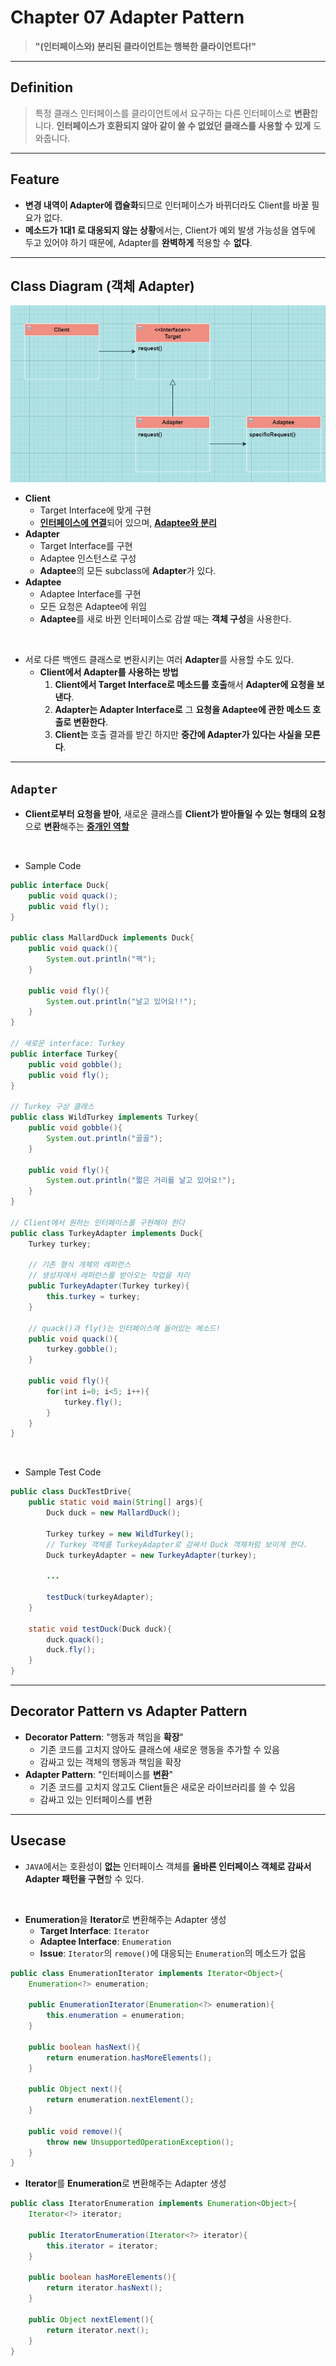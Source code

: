 # Chapter 07 Adapter Pattern

> **"(인터페이스와) 분리된 클라이언트는 행복한 클라이언트다!"**

---

## Definition
> 특정 클래스 인터페이스를 클라이언트에서 요구하는 다른 인터페이스로 **변환**합니다. **인터페이스가 호환되지 않아 같이 쓸 수 없었던 클래스를 사용할 수 있게** 도와줍니다.

---

## Feature
- **변경 내역이 Adapter에 캡슐화**되므로 인터페이스가 바뀌더라도 Client를 바꿀 필요가 없다.
- **메소드가 1대1 로 대응되지 않는 상황**에서는, Client가 예외 발생 가능성을 염두에 두고 있어야 하기 때문에, Adapter를 **완벽하게** 적용할 수 **없다**.

---

## Class Diagram (객체 Adapter)

![adapter pattern의 class diagram](./img/adapter_pattern.jpg)

- **Client**
    - Target Interface에 맞게 구현
    - <u>**인터페이스에 연결**</u>되어 있으며, <u>**Adaptee와 분리**</u>
- **Adapter**
    - Target Interface를 구현
    - Adaptee 인스턴스로 구성
    - **Adaptee**의 모든 subclass에 **Adapter**가 있다.
- **Adaptee**
    - Adaptee Interface를 구현
    - 모든 요청은 Adaptee에 위임
    - **Adaptee**를 새로 바뀐 인터페이스로 감쌀 때는 **객체 구성**을 사용한다.

<br>

- 서로 다른 백엔드 클래스로 변환시키는 여러 **Adapter**를 사용할 수도 있다.
    -  **Client에서 Adapter를 사용하는 방법**
        1. **Client에서 Target Interface로 메소드를 호출**해서 **Adapter에 요청을 보낸다**.
        2. **Adapter는 Adapter Interface로** 그 **요청을 Adaptee에 관한 메소드 호출로 변환한다**.
        3. **Client는** 호출 결과를 받긴 하지만 **중간에 Adapter가 있다는 사실을 모른다**.

---

## ```Adapter```
- **Client로부터 요청을 받아**, 새로운 클래스를 **Client가 받아들일 수 있는 형태의 요청**으로 **변환**해주는 <u>**중개인 역할**</u>

<br>

- Sample Code

```java
public interface Duck{
    public void quack();
    public void fly();
}

public class MallardDuck implements Duck{
    public void quack(){
        System.out.println("꽥");
    }

    public void fly(){
        System.out.println("날고 있어요!!");
    }
}

// 새로운 interface: Turkey
public interface Turkey{
    public void gobble();
    public void fly();
}

// Turkey 구상 클래스
public class WildTurkey implements Turkey{
    public void gobble(){
        System.out.println("골골");
    }

    public void fly(){
        System.out.println("짧은 거리를 날고 있어요!");
    }
}

// Client에서 원하는 인터페이스를 구현해야 한다
public class TurkeyAdapter implements Duck{
    Turkey turkey;

    // 기존 형식 개체의 레퍼런스
    // 생성자에서 레퍼런스를 받아오는 작업을 처리
    public TurkeyAdapter(Turkey turkey){
        this.turkey = turkey;
    }

    // quack()과 fly()는 인터페이스에 들어있는 메소드!
    public void quack(){
        turkey.gobble();
    }

    public void fly(){
        for(int i=0; i<5; i++){
            turkey.fly();
        }
    }
}
```

<br>

- Sample Test Code
```java
public class DuckTestDrive{
    public static void main(String[] args){
        Duck duck = new MallardDuck();

        Turkey turkey = new WildTurkey();
        // Turkey 객체를 TurkeyAdapter로 감싸서 Duck 객체처럼 보이게 한다.
        Duck turkeyAdapter = new TurkeyAdapter(turkey);

        ...

        testDuck(turkeyAdapter);
    }

    static void testDuck(Duck duck){
        duck.quack();
        duck.fly();
    }
}
```

---

## Decorator Pattern vs Adapter Pattern

- **Decorator Pattern**: "행동과 책임을 **확장**"
    - 기존 코드를 고치지 않아도 클래스에 새로운 행동을 추가할 수 있음
    - 감싸고 있는 객체의 행동과 책임을 확장
- **Adapter Pattern**: "인터페이스를 **변환**"
    - 기존 코드를 고치지 않고도 Client들은 새로운 라이브러리를 쓸 수 있음
    - 감싸고 있는 인터페이스를 변환

---

## Usecase

- ```JAVA```에서는 호환성이 **없는** 인터페이스 객체를 **올바른 인터페이스 객체로 감싸서 Adapter 패턴을 구현**할 수 있다.

<br>

- **Enumeration**을 **Iterator**로 변환해주는 Adapter 생성
    - **Target Interface**: ```Iterator```
    - **Adaptee Interface**: ```Enumeration```
    - **Issue**: ```Iterator```의 ```remove()```에 대응되는 ```Enumeration```의 메소드가 없음

```java
public class EnumerationIterator implements Iterator<Object>{
    Enumeration<?> enumeration;

    public EnumerationIterator(Enumeration<?> enumeration){
        this.enumeration = enumeration;
    }

    public boolean hasNext(){
        return enumeration.hasMoreElements();
    }

    public Object next(){
        return enumeration.nextElement();
    }

    public void remove(){
        throw new UnsupportedOperationException();
    }
}
```

- **Iterator**를 **Enumeration**로 변환해주는 Adapter 생성

```java
public class IteratorEnumeration implements Enumeration<Object>{
    Iterator<?> iterator;

    public IteratorEnumeration(Iterator<?> iterator){
        this.iterator = iterator;
    }

    public boolean hasMoreElements(){
        return iterator.hasNext();
    }

    public Object nextElement(){
        return iterator.next();
    }
}
```
